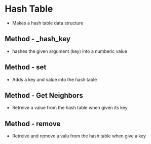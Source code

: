 # Hash Table
- Makes a hash table data structure

## Method - _hash_key
- hashes the given argument (key) into a numberic value

## Method - set
- Adds a key and value into the hash table

## Method - Get Neighbors
- Retreive a value from the hash table when given its key

## Method - remove
 - Retreive and remove a valu from the hash table when give a key
